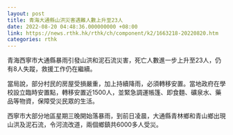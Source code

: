 ```yaml
---
layout: post
title: 青海大通縣山洪災害遇難人數上升至23人
date: 2022-08-20 04:48:36.000000000 +08:00
link: https://news.rthk.hk/rthk/ch/component/k2/1663218-20220820.htm
categories: rthk
---
```


青海西寧市大通縣暴雨引發山洪和泥石流災害，死亡人數進一步上升至23人，仍有8人失蹤，救援工作仍在繼續。

當局說，部分村民的房屋受損嚴重，加上持續降雨，必須轉移安置。當地政府在學校設立臨時安置點，轉移安置近1500人，並緊急調運帳篷、即食麵、礦泉水、藥品等物資，保障受災民眾的生活。

西寧市大部分地區星期三晚開始落暴雨，到前日凌晨，大通縣青林鄉和青山鄉出現山洪及泥石流，令河流改道，兩個鄉鎮共6000多人受災。
